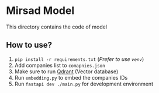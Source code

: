 # Mirsad  Model
This directory contains the code of model

## How to use?
1) `pip install -r requirements.txt` (*Prefer to use `venv`*)
2) Add companies list to `comapnies.json`
3) Make sure to run [Qdrant](https://qdrant.tech/) (Vector database)
4) Run `embedding.py` to embed the companies IDs
5) Run `fastapi dev ./main.py` for development environment